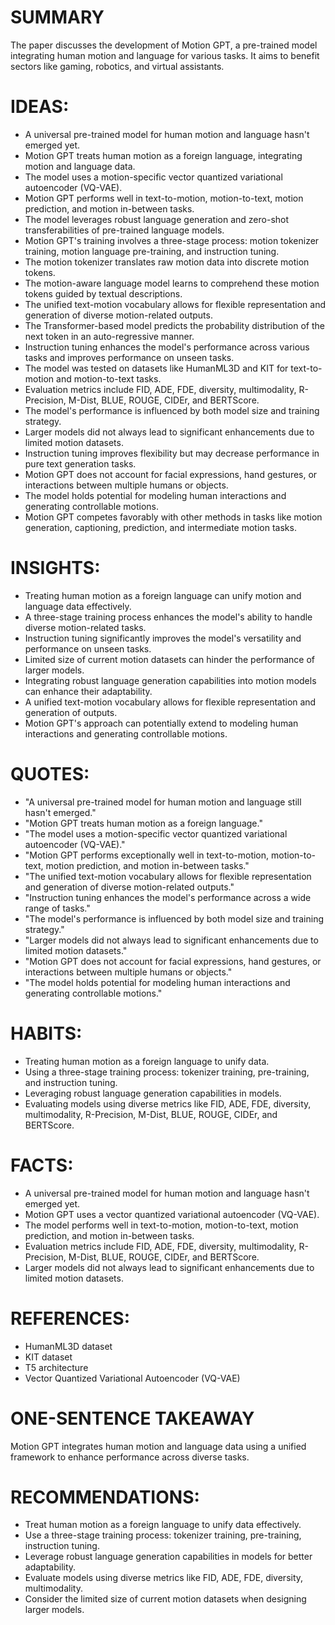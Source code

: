 # SUMMARY
The paper discusses the development of Motion GPT, a pre-trained model integrating human motion and language for various tasks. It aims to benefit sectors like gaming, robotics, and virtual assistants.

# IDEAS:
- A universal pre-trained model for human motion and language hasn't emerged yet.
- Motion GPT treats human motion as a foreign language, integrating motion and language data.
- The model uses a motion-specific vector quantized variational autoencoder (VQ-VAE).
- Motion GPT performs well in text-to-motion, motion-to-text, motion prediction, and motion in-between tasks.
- The model leverages robust language generation and zero-shot transferabilities of pre-trained language models.
- Motion GPT's training involves a three-stage process: motion tokenizer training, motion language pre-training, and instruction tuning.
- The motion tokenizer translates raw motion data into discrete motion tokens.
- The motion-aware language model learns to comprehend these motion tokens guided by textual descriptions.
- The unified text-motion vocabulary allows for flexible representation and generation of diverse motion-related outputs.
- The Transformer-based model predicts the probability distribution of the next token in an auto-regressive manner.
- Instruction tuning enhances the model's performance across various tasks and improves performance on unseen tasks.
- The model was tested on datasets like HumanML3D and KIT for text-to-motion and motion-to-text tasks.
- Evaluation metrics include FID, ADE, FDE, diversity, multimodality, R-Precision, M-Dist, BLUE, ROUGE, CIDEr, and BERTScore.
- The model's performance is influenced by both model size and training strategy.
- Larger models did not always lead to significant enhancements due to limited motion datasets.
- Instruction tuning improves flexibility but may decrease performance in pure text generation tasks.
- Motion GPT does not account for facial expressions, hand gestures, or interactions between multiple humans or objects.
- The model holds potential for modeling human interactions and generating controllable motions.
- Motion GPT competes favorably with other methods in tasks like motion generation, captioning, prediction, and intermediate motion tasks.

# INSIGHTS:
- Treating human motion as a foreign language can unify motion and language data effectively.
- A three-stage training process enhances the model's ability to handle diverse motion-related tasks.
- Instruction tuning significantly improves the model's versatility and performance on unseen tasks.
- Limited size of current motion datasets can hinder the performance of larger models.
- Integrating robust language generation capabilities into motion models can enhance their adaptability.
- A unified text-motion vocabulary allows for flexible representation and generation of outputs.
- Motion GPT's approach can potentially extend to modeling human interactions and generating controllable motions.

# QUOTES:
- "A universal pre-trained model for human motion and language still hasn't emerged."
- "Motion GPT treats human motion as a foreign language."
- "The model uses a motion-specific vector quantized variational autoencoder (VQ-VAE)."
- "Motion GPT performs exceptionally well in text-to-motion, motion-to-text, motion prediction, and motion in-between tasks."
- "The unified text-motion vocabulary allows for flexible representation and generation of diverse motion-related outputs."
- "Instruction tuning enhances the model's performance across a wide range of tasks."
- "The model's performance is influenced by both model size and training strategy."
- "Larger models did not always lead to significant enhancements due to limited motion datasets."
- "Motion GPT does not account for facial expressions, hand gestures, or interactions between multiple humans or objects."
- "The model holds potential for modeling human interactions and generating controllable motions."

# HABITS:
- Treating human motion as a foreign language to unify data.
- Using a three-stage training process: tokenizer training, pre-training, and instruction tuning.
- Leveraging robust language generation capabilities in models.
- Evaluating models using diverse metrics like FID, ADE, FDE, diversity, multimodality, R-Precision, M-Dist, BLUE, ROUGE, CIDEr, and BERTScore.

# FACTS:
- A universal pre-trained model for human motion and language hasn't emerged yet.
- Motion GPT uses a vector quantized variational autoencoder (VQ-VAE).
- The model performs well in text-to-motion, motion-to-text, motion prediction, and motion in-between tasks.
- Evaluation metrics include FID, ADE, FDE, diversity, multimodality, R-Precision, M-Dist, BLUE, ROUGE, CIDEr, and BERTScore.
- Larger models did not always lead to significant enhancements due to limited motion datasets.

# REFERENCES:
- HumanML3D dataset
- KIT dataset
- T5 architecture
- Vector Quantized Variational Autoencoder (VQ-VAE)
  
# ONE-SENTENCE TAKEAWAY
Motion GPT integrates human motion and language data using a unified framework to enhance performance across diverse tasks.

# RECOMMENDATIONS:
- Treat human motion as a foreign language to unify data effectively.
- Use a three-stage training process: tokenizer training, pre-training, instruction tuning.
- Leverage robust language generation capabilities in models for better adaptability.
- Evaluate models using diverse metrics like FID, ADE, FDE, diversity, multimodality.
- Consider the limited size of current motion datasets when designing larger models.